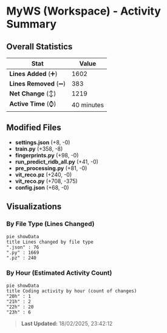 # MyWS (Workspace) - Activity Summary 

## Overall Statistics

| Stat                   | Value                                                             |
| ---------------------- | ----------------------------------------------------------------- |
| **Lines Added** (➕)   | 1602                                          |
| **Lines Removed** (➖) | 383                                        |
| **Net Change** (↕)    | 1219                |
| **Active Time** (⌚)   | 40 minutes |


## Modified Files
- **settings.json** (+8, -0)
- **train.py** (+358, -8)
- **fingerprints.py** (+98, -0)
- **run_predict_ridb_all.py** (+41, -0)
- **pre_processing.py** (+81, -0)
- **vit_reco.pz** (+240, -0)
- **vit_reco.py** (+708, -375)
- **config.json** (+68, -0)

## Visualizations

### By File Type (Lines Changed)

```mermaid
pie showData
title Lines changed by file type
".json" : 76
".py" : 1669
".pz" : 240
```

### By Hour (Estimated Activity Count)

```mermaid
pie showData
title Coding activity by hour (count of changes)
"20h" : 1
"21h" : 2
"22h" : 20
"23h" : 6
```


> **Last Updated:** 18/02/2025, 23:42:12